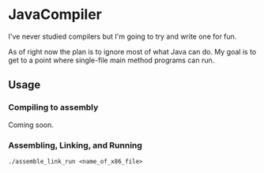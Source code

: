 # JavaCompiler

I've never studied compilers but I'm going to try and write one for fun.

As of right now the plan is to ignore most of what Java can do. My goal is to get to a point where single-file main method programs can run.


## Usage

### Compiling to assembly
Coming soon.

### Assembling, Linking, and Running
`./assemble_link_run <name_of_x86_file>`

